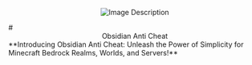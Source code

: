 <p align="center">
  <img src="https://i.postimg.cc/bN0BYxYs/pack-icon.png)" alt="Image Description">
</p>
# <div align="center">Obsidian Anti Cheat</div>
**Introducing Obsidian Anti Cheat: Unleash the Power of Simplicity for Minecraft Bedrock Realms, Worlds, and Servers!**
